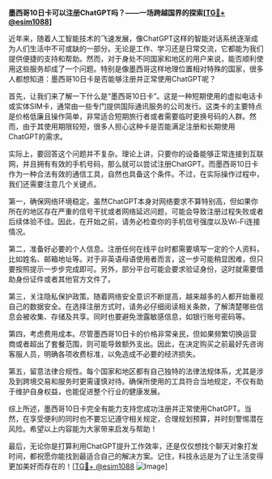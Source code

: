 **墨西哥10日卡可以注册ChatGPT吗？——一场跨越国界的探索[[TG💪+ @esim1088](https://t.me/s/esim1088)]**

近年来，随着人工智能技术的飞速发展，像ChatGPT这样的智能对话系统逐渐成为人们生活中不可或缺的一部分。无论是工作、学习还是日常交流，它都能为我们提供便捷的支持和帮助。然而，对于身处不同国家和地区的用户来说，能否顺利使用这些服务却成了一个问题。特别是像墨西哥这样地理位置相对特殊的国家，很多人都想知道：墨西哥10日卡是否能够注册并正常使用ChatGPT呢？

首先，让我们来了解一下什么是“墨西哥10日卡”。这是一种短期使用的虚拟电话卡或实体SIM卡，通常由一些专门提供国际通讯服务的公司发行。这类卡的主要特点是价格低廉且操作简单，非常适合短期旅行者或者需要临时更换号码的人群。然而，由于其使用期限较短，很多人担心这种卡是否能满足注册和长期使用ChatGPT的需求。

实际上，要回答这个问题并不复杂。理论上讲，只要你的设备能够正常连接到互联网，并且拥有有效的手机号码，那么就可以尝试注册ChatGPT。而墨西哥10日卡作为一种合法有效的通信工具，自然也具备这个条件。不过，在实际操作过程中，我们还需要注意几个关键点。

第一，确保网络环境稳定。虽然ChatGPT本身对网络要求不算特别高，但如果你所在的地区存在严重的信号干扰或者网络延迟问题，可能会导致注册过程失败或者后续体验不佳。因此，在开始之前，请务必检查你的手机信号强度以及Wi-Fi连接情况。

第二，准备好必要的个人信息。注册任何在线平台时都需要填写一定的个人资料，比如姓名、邮箱地址等。对于非英语母语使用者而言，这一步可能稍显困难，但只要按照提示一步步完成即可。另外，部分平台可能会要求验证身份，这时就需要借助身份证件或者其他官方文件了。

第三，关注隐私保护政策。随着网络安全意识不断提高，越来越多的人都开始重视自己的数据安全。在选择注册方式时，请务必仔细阅读相关条款，了解清楚哪些信息会被收集、存储及共享。同时也要避免泄露敏感信息，如银行账号密码等。

第四，考虑费用成本。尽管墨西哥10日卡的价格非常亲民，但如果频繁切换运营商或者超出了套餐范围，则可能导致额外支出。因此，在决定购买之前最好先咨询客服人员，明确各项收费标准，以免造成不必要的经济损失。

第五，留意法律合规性。每个国家和地区都有自己独特的法律法规体系，尤其是涉及到跨境交易和服务时更需谨慎对待。确保所使用的工具符合当地规定，不仅有助于维护自身权益，也能促进整个行业的健康发展。

综上所述，墨西哥10日卡完全有能力支持您成功注册并正常使用ChatGPT。当然，在享受便利的同时也不要忘记遵守相关规定，合理规划预算，并时刻警惕潜在风险。希望以上内容能为大家带来启发与帮助！

最后，无论你是打算利用ChatGPT提升工作效率，还是仅仅想找个聊天对象打发时间，都祝愿你能找到最适合自己的解决方案。记住，科技永远是为了让生活变得更加美好而存在的！[[TG💪+ @esim1088](https://t.me/s/esim1088) ![Image](https://i.postimg.cc/4NQfJmqS/Snipaste-2025-05-13-00-14-12.png)]